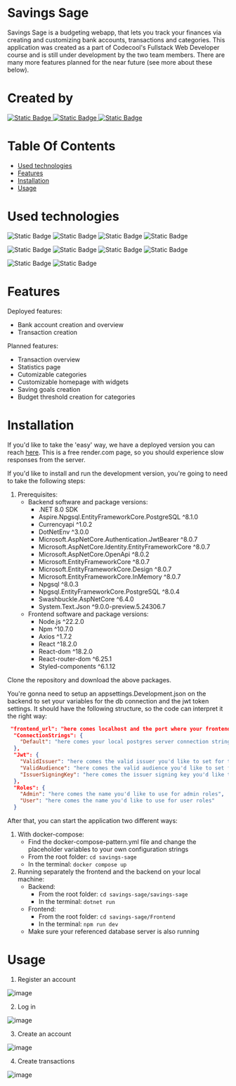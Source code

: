 # Savings Sage 
Savings Sage is a budgeting webapp, that lets you track your finances via creating and customizing bank accounts, transactions and categories. This application was created as a part of Codecool's Fullstack Web Developer course and is still under development by the two team members. There are many more features planned for the near future (see more about these below).
# Created by
<a href="https://github.com/AVG-E-Z">
  <img src="https://img.shields.io/badge/github_organization-AVG(E%2CZ)-blue?logo=github" alt="Static Badge">
</a>
<a href="https://github.com/JeanetteMoKa">
  <img src="https://img.shields.io/badge/github-JeanetteMoKa-purple?logo=github" alt="Static Badge">
</a>
<a href="https://github.com/kveszti">
  <img src="https://img.shields.io/badge/github-kveszti-lightblue?logo=github" alt="Static Badge">
</a>  

# Table Of Contents
- [Used technologies](#used-technologies)  
- [Features](#features)  
- [Installation](#installation)   
- [Usage](#usage) 
# Used technologies  
![Static Badge](https://img.shields.io/badge/ASP.NET-red?logo=.net) ![Static Badge](https://img.shields.io/badge/C%23-red?logo=c%23) ![Static Badge](https://img.shields.io/badge/Entity%20Framework-red?logo=dotnet%20entity) ![Static Badge](https://img.shields.io/badge/Identity-red?logo=identity)



![Static Badge](https://img.shields.io/badge/React-blue?logo=react) ![Static Badge](https://img.shields.io/badge/Javascript-blue?logo=javascript)
 ![Static Badge](https://img.shields.io/badge/Vite-blue?logo=vite) ![Static Badge](https://img.shields.io/badge/NPM-blue?logo=npm)


 ![Static Badge](https://img.shields.io/badge/PostgreSQL-black?logo=postgresql) ![Static Badge](https://img.shields.io/badge/Docker-black?logo=docker)

 


# Features  
Deployed features: 
- Bank account creation and overview
- Transaction creation

Planned features: 
- Transaction overview
- Statistics page
- Cutomizable categories
- Customizable homepage with widgets
- Saving goals creation
- Budget threshold creation for categories
# Installation   
If you'd like to take the 'easy' way, we have a deployed version you can reach [here]( https://savings-sage-latest.onrender.com/). This is a free render.com page, so you should experience slow responses from the server.

If you'd like to install and run the development version, you're going to need to take the following steps:
1. Prerequisites:
   - Backend software and package versions:
      - .NET 8.0 SDK
      - Aspire.Npgsql.EntityFrameworkCore.PostgreSQL	^8.1.0
      - Currencyapi	^1.0.2
      - DotNetEnv	^3.0.0	
      - Microsoft.AspNetCore.Authentication.JwtBearer	^8.0.7	
      - Microsoft.AspNetCore.Identity.EntityFrameworkCore	^8.0.7	
      - Microsoft.AspNetCore.OpenApi ^8.0.2	
      - Microsoft.EntityFrameworkCore	^8.0.7
      - Microsoft.EntityFrameworkCore.Design	^8.0.7 
      - Microsoft.EntityFrameworkCore.InMemory	^8.0.7	
      - Npgsql	^8.0.3	
      - Npgsql.EntityFrameworkCore.PostgreSQL	^8.0.4	
      - Swashbuckle.AspNetCore	^6.4.0	
      - System.Text.Json	^9.0.0-preview.5.24306.7	
   - Frontend software and package versions:
      - Node.js ^22.2.0
      - Npm ^10.7.0
      - Axios	^1.7.2
      - React	^18.2.0
      - React-dom	^18.2.0
      - React-router-dom	^6.25.1
      - Styled-components	^6.1.12

Clone the repository and download the above packages. 

You're gonna need to setup an appsettings.Development.json on the backend to set your variables for the db connection and the jwt token settings. It should have the following structure, so the code can interpret it the right way:
```json
 "frontend_url": "here comes localhost and the port where your frontend is running",
  "ConnectionStrings": {
    "Default": "here comes your local postgres server connection string"
  },
  "Jwt": {
    "ValidIssuer": "here comes the valid issuer you'd like to set for the jwt token generation",
    "ValidAudience": "here comes the valid audience you'd like to set for the jwt token generation",
    "IssuerSigningKey": "here comes the issuer signing key you'd like to set for the jwt token generation"
  },
  "Roles": {
    "Admin": "here comes the name you'd like to use for admin roles",
    "User": "here comes the name you'd like to use for user roles"
  }
```

After that, you can start the application two different ways:
1. With docker-compose:
   - Find the docker-compose-pattern.yml file and change the placeholder variables to your own configuration strings
   - From the root folder: ```cd savings-sage```
   - In the terminal: ```docker compose up```
3. Running separately the frontend and the backend on your local machine:
   - Backend:
       - From the root folder: ```cd savings-sage/savings-sage```
       - In the terminal: ```dotnet run```
    - Frontend:
       - From the root folder: ```cd savings-sage/Frontend```
       - In the terminal: ```npm run dev```
    - Make sure your referenced database server is also running
     

# Usage 

1. Register an account
 
 
 ![image](https://github.com/user-attachments/assets/3bb0c749-fd78-4fad-948d-5d59611eefe2)

  

2. Log in
  
 ![image](https://github.com/user-attachments/assets/ae004ddd-7616-41ed-937c-761d7b05acdd)


  
3. Create an account
  
 ![image](https://github.com/user-attachments/assets/aa0c7bd8-64f9-4df6-939f-29bccb45c8c5)

  
  
4. Create transactions
  
 ![image](https://github.com/user-attachments/assets/52e53b23-c5ef-4b76-8cdb-37d20747e4a5)






